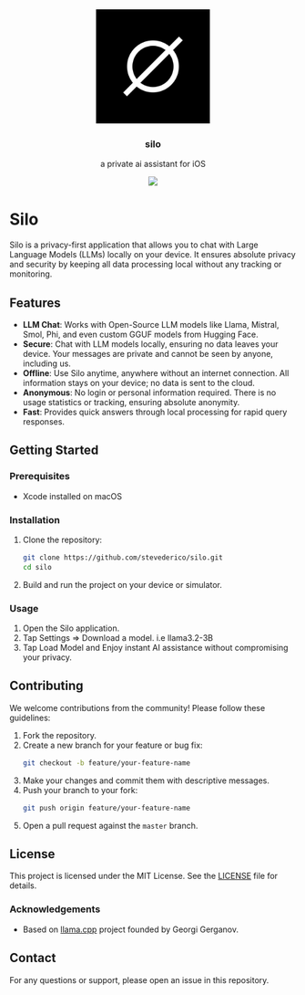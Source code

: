 <div align="center">
  <a href="#" />
    <img alt="silo" height="200px" src="https://github.com/stevederico/silo/blob/master/Assets.xcassets/AppIcon.appiconset/logo.jpg">
  </a>
</div>

<h3 align="center">silo</h3>

<p align="center">
  a private ai assistant for iOS
  <br>
  <p align="center">
  <a href="https://opensource.org/licenses/mit">
    <img src="https://img.shields.io/badge/License-MIT-blue.svg">
  </a>
</p>

# Silo

Silo is a privacy-first application that allows you to chat with Large Language Models (LLMs) locally on your device. It ensures 
absolute privacy and security by keeping all data processing local without any tracking or monitoring.

## Features
- **LLM Chat**: Works with Open-Source LLM models like Llama, Mistral, Smol, Phi, and even custom GGUF models from Hugging Face.
- **Secure**: Chat with LLM models locally, ensuring no data leaves your device. Your messages are private and cannot be seen by anyone, including us.
- **Offline**: Use Silo anytime, anywhere without an internet connection. All information stays on your device; no data is sent to the cloud.
- **Anonymous**: No login or personal information required. There is no usage statistics or tracking, ensuring absolute anonymity.
- **Fast**: Provides quick answers through local processing for rapid query responses.

## Getting Started

### Prerequisites
- Xcode installed on macOS

### Installation

1. Clone the repository:
   ```sh
   git clone https://github.com/stevederico/silo.git
   cd silo
   ```

2. Build and run the project on your device or simulator.

### Usage
1. Open the Silo application.
2. Tap Settings => Download a model. i.e llama3.2-3B
3. Tap Load Model and Enjoy instant AI assistance without compromising your privacy.

## Contributing

We welcome contributions from the community! Please follow these guidelines:

1. Fork the repository.
2. Create a new branch for your feature or bug fix:
   ```sh
   git checkout -b feature/your-feature-name
   ```
3. Make your changes and commit them with descriptive messages.
4. Push your branch to your fork:
   ```sh
   git push origin feature/your-feature-name
   ```
5. Open a pull request against the `master` branch.

## License

This project is licensed under the MIT License. See the [LICENSE](LICENSE) file for details.

### Acknowledgements 

- Based on [llama.cpp](https://github.com/ggerganov/llama.cpp) project founded by Georgi Gerganov.

## Contact

For any questions or support, please open an issue in this repository.

